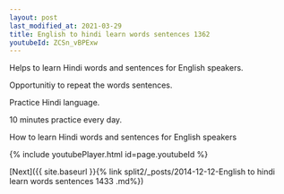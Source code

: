 ```yaml
---
layout: post
last_modified_at: 2021-03-29
title: English to hindi learn words sentences 1362 
youtubeId: ZCSn_vBPExw
---
```

 
 
Helps to learn Hindi words and sentences for English speakers.

Opportunitiy to repeat the words sentences. 

Practice Hindi language. 
 
10 minutes practice every day. 
 
How to learn Hindi words and sentences for English speakers 
 
{% include youtubePlayer.html id=page.youtubeId %}
 
 
[Next]({{ site.baseurl }}{% link  split2/_posts/2014-12-12-English to hindi learn words sentences 1433 .md%})
 
